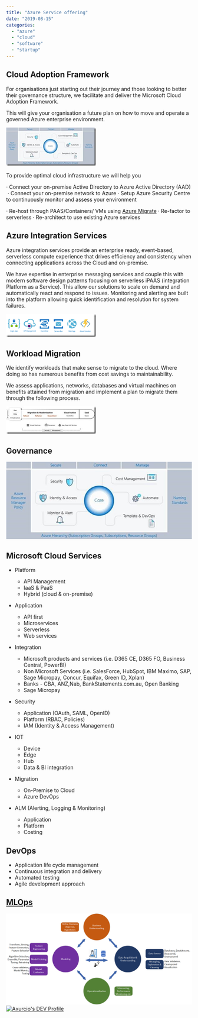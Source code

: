 ```yaml
---
title: "Azure Service offering"
date: "2019-08-15"
categories: 
  - "azure"
  - "cloud"
  - "software"
  - "startup"
---
```


## Cloud Adoption Framework

For organisations just starting out their journey and those looking to better their governance structure, we facilitate and deliver the Microsoft Cloud Adoption Framework.

This will give your organisation a future plan on how to move and operate a governed Azure enterprise environment.

[![clip_image002](images/clip_image002_thumb.jpg "clip_image002")](https://blog.mckelt.com/wp-content/uploads/2019/07/clip_image002.jpg)

To provide optimal cloud infrastructure we will help you

· Connect your on-premise Active Directory to Azure Active Directory (AAD) ​ · Connect your on-premise network to Azure · Setup Azure Security Centre to continuously monitor and assess your environment​

· Re-host through PAAS/Containers/ VMs using [Azure Migrate](https://azure.microsoft.com/en-us/services/azure-migrate/) · Re-factor to serverless · Re-architect to use existing Azure services

## Azure Integration Services

Azure integration services provide an enterprise ready, event-based, serverless compute experience that drives efficiency and consistency when connecting applications across the Cloud and on-premise.

We have expertise in enterprise messaging services and couple this with modern software design patterns focusing on serverless iPAAS (integration Platform as a Service). This allow our solutions to scale on demand and automatically react and respond to issues. Monitoring and alerting are built into the platform allowing quick identification and resolution for system failures.

[![clip_image004](images/clip_image004_thumb.png "clip_image004")](https://blog.mckelt.com/wp-content/uploads/2019/07/clip_image004.png)

## Workload Migration

We identify workloads that make sense to migrate to the cloud. Where doing so has numerous benefits from cost savings to maintainability.

We assess applications, networks, databases and virtual machines on benefits attained from migration and implement a plan to migrate them through the following process.

[![clip_image006](images/clip_image006_thumb.jpg "clip_image006")](https://blog.mckelt.com/wp-content/uploads/2019/07/clip_image006.jpg)

## Governance

![](images/azure_cloud_adoption.jpg)

## Microsoft Cloud Services

- Platform
    - API Management
    - IaaS & PaaS
    - Hybrid (cloud & on-premise)
- Application
    - API first
    - Microservices
    - Serverless
    - Web services
- Integration
    - Microsoft products and services (i.e. D365 CE, D365 FO, Business Central, PowerBI)
    - Non Microsoft Services (i.e. SalesForce, HubSpot, IBM Maximo, SAP, Sage Micropay, Concur, Equifax, Green ID, Xplan)
    - Banks - CBA, ANZ,Nab, BankStatements.com.au, Open Banking
    - Sage Micropay
    
- Security
    - Application (OAuth, SAML, OpenID)
    - Platform (RBAC, Policies)
    - IAM (Identity & Access Management)
- IOT
    - Device
    - Edge
    - Hub
    - Data & BI integration
- Migration
    - On-Premise to Cloud
    - Azure DevOps
- ALM (Alerting, Logging & Monitoring)
    - Application
    - Platform
    - Costing

## DevOps

- Application life cycle management
- Continuous integration and delivery
- Automated testing
- Agile development approach

## [MLOps](https://dev.to/axurcio)

 [![machine-learning](images/automated-machine-learning.png) ![Axurcio's DEV Profile](https://d2fltix0v2e0sb.cloudfront.net/dev-badge.svg)](https://dev.to/axurcio)
